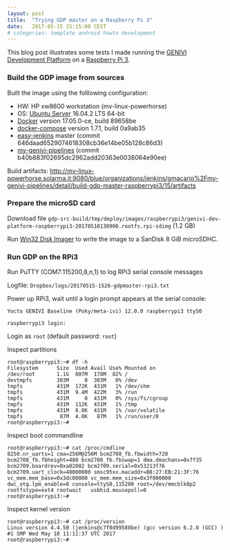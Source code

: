```yaml
---
layout: post
title:  "Trying GDP master on a Raspberry Pi 3"
date:   2017-05-15 15:15:00 CEST
# categories: template android howto development
---
```

<!-- markdown-link-check-disable -->

This blog post illustrates some tests I made running the [GENIVI Development Platform](https://at.projects.genivi.org/wiki/pages/viewpage.action?pageId=11567210) on a [Raspberry Pi 3](https://www.raspberrypi.org/products/raspberry-pi-3-model-b/).

### Build the GDP image from sources

Built the image using the folllowing configuration:

* HW: HP xw8600 workstation (mv-linux-powerhorse)
* OS: [Ubuntu Server](https://www.ubuntu.com/download/server) 16.04.2 LTS 64-bit
* [Docker](https://www.docker.com/) version 17.05.0-ce, build 89658be
* [docker-compose](https://docs.docker.com/compose/) version 1.7.1, build 0a9ab35
* [easy-jenkins](https://github.com/gmacario/easy-jenkins) master (commit 646daad6529074618308cb36e14be05b128c86d3)
* [my-genivi-pipelines](https://github.com/gmacario/my-genivi-pipelines) (commit b40b883f02695dc2962add20363e0038064e90ee)

Build artifacts: <http://mv-linux-powerhorse.solarma.it:9080/blue/organizations/jenkins/gmacario%2Fmy-genivi-pipelines/detail/build-gdp-master-raspberrypi3/15/artifacts>

### Prepare the microSD card

Download file `gdp-src-build/tmp/deploy/images/raspberrypi3/genivi-dev-platform-raspberrypi3-20170510130900.rootfs.rpi-sdimg` (1.2 GB)

Run [Win32 Disk Imager](https://sourceforge.net/projects/win32diskimager/) to write the image to a SanDisk 8 GiB microSDHC.

### Run GDP on the RPi3

Run PuTTY (COM7:115200,8,n,1) to log RPi3 serial console messages

Logfile: `Dropbox/logs/20170515-1526-gdpmaster-rpi3.txt`


Power up RPi3, wait until a login prompt appears at the serial console:

```
Yocto GENIVI Baseline (Poky/meta-ivi) 12.0.0 raspberrypi3 ttyS0

raspberrypi3 login:
```

Login as `root` (default password: `root`)

Inspect partitions

```
root@raspberrypi3:~# df -h
Filesystem      Size  Used Avail Use% Mounted on
/dev/root       1.1G  807M  178M  82% /
devtmpfs        303M     0  303M   0% /dev
tmpfs           431M  172K  431M   1% /dev/shm
tmpfs           431M  9.4M  422M   3% /run
tmpfs           431M     0  431M   0% /sys/fs/cgroup
tmpfs           431M  112K  431M   1% /tmp
tmpfs           431M  8.0K  431M   1% /var/volatile
tmpfs            87M  4.0K   87M   1% /run/user/0
root@raspberrypi3:~#
```

Inspect boot commandline

```
root@raspberrypi3:~# cat /proc/cmdline
8250.nr_uarts=1 cma=256M@256M bcm2708_fb.fbwidth=720 bcm2708_fb.fbheight=480 bcm2708_fb.fbswap=1 dma.dmachans=0x7f35 bcm2709.boardrev=0xa02082 bcm2709.serial=0x53213f76 bcm2709.uart_clock=48000000 smsc95xx.macaddr=B8:27:EB:21:3F:76 vc_mem.mem_base=0x3dc00000 vc_mem.mem_size=0x3f000000  dwc_otg.lpm_enable=0 console=ttyS0,115200 root=/dev/mmcblk0p2 rootfstype=ext4 rootwait   usbhid.mousepoll=0
root@raspberrypi3:~#
```

Inspect kernel version

```
root@raspberrypi3:~# cat /proc/version
Linux version 4.4.50 (jenkins@c7f0d99588be) (gcc version 6.2.0 (GCC) ) #1 SMP Wed May 10 11:11:37 UTC 2017
root@raspberrypi3:~#
```

<!-- markdown-link-check-enable -->
<!-- EOF -->
